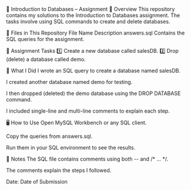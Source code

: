 📘 Introduction to Databases – Assignment
🎯 Overview
This repository contains my solutions to the Introduction to Databases assignment.
The tasks involve using SQL commands to create and delete databases.



📂 Files in This Repository
File Name	Description
answers.sql	Contains the SQL queries for the assignment.



📝 Assignment Tasks
1️⃣ Create a new database called salesDB.
2️⃣ Drop (delete) a database called demo.



📄 What I Did
I wrote an SQL query to create a database named salesDB.

I created another database named demo for testing.

I then dropped (deleted) the demo database using the DROP DATABASE command.

I included single-line and multi-line comments to explain each step.



🖥️ How to Use
Open MySQL Workbench or any SQL client.

Copy the queries from answers.sql.

Run them in your SQL environment to see the results.



📌 Notes
The SQL file contains comments using both -- and /* ... */.

The comments explain the steps I followed.

Date: Date of Submission

